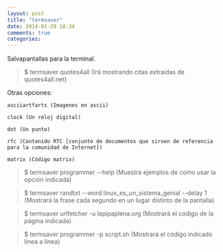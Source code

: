 ```yaml
---
layout: post
title: "termsaver"
date: 2014-01-29 18:34
comments: true
categories: 
---
```

Salvapantallas para la terminal.

>$ termsaver quotes4all (Irá mostrando citas extraidas de quotes4all.net)

Otras opciones:

	asciiartfarts (Imagenes en ascii)

	clock (Un reloj digital)

	dot (Un punto)

	rfc (Contenido RTC [conjunto de documentos que sirven de referencia para la comunidad de Internet])

	matrix (Código matrix)

>$ termsaver programmer --help (Muestra ejemplos de como usar la opción indicada)

>$ termsaver randtxt --word linux_es_un_sistema_genial --delay 1 (Mostrará la frase cada segundo en un lugar distinto de la pantalla)

>$ termsaver urlfetcher -u lapipaplena.org (Mostrará el código de la página indicada)

>$ termsaver programmer -p script.sh (Mostrará el código indicado linea a linea) 

